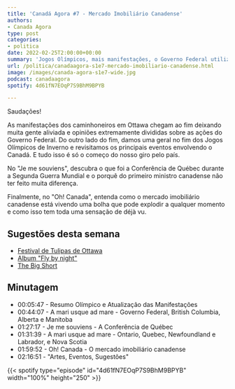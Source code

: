 ```yaml
---
title: 'Canadá Agora #7 - Mercado Imobiliário Canadense'
authors:
- Canada Agora
type: post
categories:
- politica
date: 2022-02-25T2:00:00+00:00
summary: 'Jogos Olímpicos, mais manifestações, o Governo Federal utilizando o Emergency Act e até terremoto de gelo'
url: /politica/canadaagora-s1e7-mercado-imobiliario-canadense.html
image: /images/canada-agora-s1e7-wide.jpg
podcast: canadaagora
spotify: 4d61fN7EOqP7S9BhM9BPYB

---
```


Saudações!

As manifestações dos caminhoneiros em Ottawa chegam ao fim deixando muita gente aliviada e opiniões extremamente divididas sobre as ações do Governo Federal. Do outro lado do fim, damos uma geral no fim dos Jogos Olímpicos de Inverno e revisitamos os principais eventos envolvendo o Canadá. E tudo isso é só o começo do nosso giro pelo país.

No "Je me souviens", descubra o que foi a Conferência de Québec durante a Segunda Guerra Mundial e o porquê do primeiro ministro canadense não ter feito muita diferença.

Finalmente, no "Oh! Canada", entenda como o mercado imobiliário canadense está vivendo uma bolha que pode explodir a qualquer momento e como isso tem toda uma sensação de déjà vu. 

## Sugestões desta semana
- [Festival de Tulipas de Ottawa](https://tulipfestival.ca/)
- [Album "Fly by night"](https://www.rush.com/albums/fly-by-night/)
- [The Big Short](https://www.imdb.com/title/tt1596363/)

## Minutagem

- 00:05:47 - Resumo Olímpico e Atualização das Manifestações
- 00:44:07 - A mari usque ad mare - Governo Federal, British Columbia, Alberta e Manitoba
- 01:27:17 - Je me souviens - A Conferência de Québec
- 01:31:39 - A mari usque ad mare - Ontario, Quebec, Newfoundland e Labrador, e Nova Scotia
- 01:59:52 - Oh! Canada - O mercado imobiliário canadense
- 02:16:51 - "Artes, Eventos, Sugestões"

{{< spotify type="episode" id="4d61fN7EOqP7S9BhM9BPYB" width="100%" height="250" >}}
